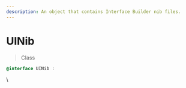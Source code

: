 ```yaml
---
description: An object that contains Interface Builder nib files.
---
```


# UINib

> Class

```objectivec
@interface UINib : 
```

\
